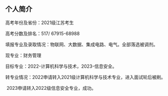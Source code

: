 ##  个人简介

高考年份及省份：2021级江苏考生

高考分数及排名：517/ 67915-68988

填报专业及录取情况：物联网、大数据、集成电路、电气。全部落选被调剂。

现专业：财务管理

目标专业：2022-计算机科学与技术，2023-信息安全。

转专业情况：2022申请转入2021级计算机科学与技术专业，进入面试轮后被刷。

​						2023申请转入2022级信息安全专业，成功。